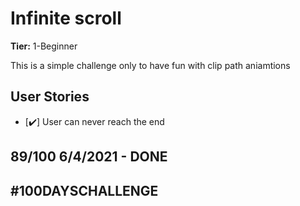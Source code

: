 # Infinite scroll

**Tier:** 1-Beginner

This is a simple challenge only to have fun with clip path aniamtions

## User Stories

-   [✔️] User can never reach the end

## 89/100 6/4/2021 - DONE

## #100DAYSCHALLENGE
